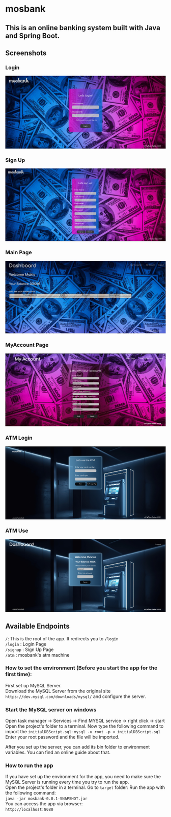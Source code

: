 # mosbank
## This is an online banking system built with Java and Spring Boot.
## Screenshots
### Login
![UserLogin](/screenshots/userLogin.png) <br>
### Sign Up
![UserSignUp](/screenshots/userSignUp.png) <br>
### Main Page
![Mainpage](/screenshots/mainPage.png) <br>
### MyAccount Page
![MyAccountPage](/screenshots/myAccountPage.png) <br>
### ATM Login
![AtmLogin](/screenshots/atmLogin.png) <br>
### ATM Use
![AtmUse](/screenshots/atmUse.png) <br>

## Available Endpoints

```/```: This is the root of the app. It redirects you to ```/login``` <br>
```/login``` : Login Page <br>
```/signup``` : Sign Up Page <br>
```/atm``` : mosbank's atm machine <br>

### How to set the environment (Before you start the app for the first time):

First set up MySQL Server. <br>
Download the MySQL Server from the original site ```https://dev.mysql.com/downloads/mysql/``` and configure the server.  <br>

### Start the MySQL server on windows

Open task manager -> Services -> Find MYSQL service -> right click -> start <br>
Open the project's folder to a terminal. Now type the following command to import the ```initialDBScript.sql```:
```mysql -u root -p < initialDBScript.sql``` <br>
Enter your root password and the file will be imported. <br>

After you set up the server, you can add its bin folder to environment variables. You can find an online guide about that. <br>

### How to run the app

If you have set up the environment for the app, you need to make sure the MySQL Server is running every time you try to run the app. <br>
Open the project's folder in a terminal. Go to ```target``` folder:
Run the app with the following command: <br>
```java -jar mosbank-0.0.1-SNAPSHOT.jar``` <br>
You can access the app via browser: <br>
```http://localhost:8080``` <br>

<!-- ### Docker (Under Construction)
If you do not want to do all the previous steps to create the running environment, you can create some docker containers. <br>
Make sure you have Docker installed (on windows you need Docker Desktop). <br>
Open the project's folder to a terminal (make sure Docker Engine is running). <br>
Run the following commands: <br>
```cd filesForDocker``` <br>
Create MySQL container: <br>
```docker build -t mosbankdbimage -f DockerfileMySQL .``` <br>
```docker run -d --name mosbankdb mosbankdbimage``` <br>
Check if the container is running: <br>
```docker ps``` <br>
Create the Java Application Container: <br>
```docker build -t mosbankimage -f DockerfileJava ..``` <br>
```docker run -d --name mosbank mosbankimage``` <br>

Check container's ip: <br>
```docker inspect -f '{{range .NetworkSettings.Networks}}{{.IPAddress}}{{end}}' mosbankdb``` <br> -->


